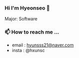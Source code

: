### Hi I'm Hyeonseo 👋

Major: Software

### 📫 How to reach me ...
- email : hyunsss21@naver.com
- insta : @hxunsc
  
<!--
**hxunsc/hxunsc** is a ✨ _special_ ✨ repository because its `README.md` (this file) appears on your GitHub profile.

Here are some ideas to get you started:

- 🔭 I’m currently working on ...
- 🌱 I’m currently learning ...
- 👯 I’m looking to collaborate on ...
- 🤔 I’m looking for help with ...
- 💬 Ask me about ...
- 📫 How to reach me: ...
- 😄 Pronouns: ...
- ⚡ Fun fact: ...
-->
